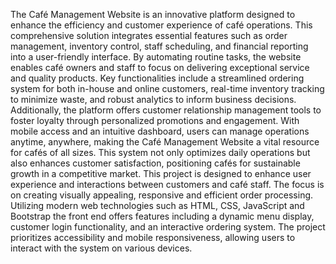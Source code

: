The Café Management Website is an innovative platform designed to enhance the efficiency and 
customer experience of café operations. This comprehensive solution integrates essential features such 
as order management, inventory control, staff scheduling, and financial reporting into a user-friendly 
interface. By automating routine tasks, the website enables café owners and staff to focus on delivering 
exceptional service and quality products. Key functionalities include a streamlined ordering system for 
both in-house and online customers, real-time inventory tracking to minimize waste, and robust 
analytics to inform business decisions. Additionally, the platform offers customer relationship 
management tools to foster loyalty through personalized promotions and engagement. With mobile 
access and an intuitive dashboard, users can manage operations anytime, anywhere, making the Café 
Management Website a vital resource for cafés of all sizes. This system not only optimizes daily 
operations but also enhances customer satisfaction, positioning cafés for sustainable growth in a 
competitive market. This project is designed to enhance user experience and interactions between 
customers and café staff. The focus is on creating visually appealing, responsive and efficient order 
processing. Utilizing modern web technologies such as HTML, CSS, JavaScript and Bootstrap the 
front end offers features including a dynamic menu display, customer login functionality, and an 
interactive ordering system. The project prioritizes accessibility and mobile responsiveness, allowing 
users to interact with the system on various devices.
